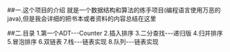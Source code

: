 ##一.这个项目的介绍
就是一个数据结构和算法的练手项目(编程语言使用万恶的java),但是我会详细的把书本或者资料的内容总结在这里

##二.目录
1.第一个ADT---Counter
2.插入排序
3.二分查找---递归版
4.归并排序
5.冒泡排序
6.双链表
7.栈---链表实现
8.队列---链表实现